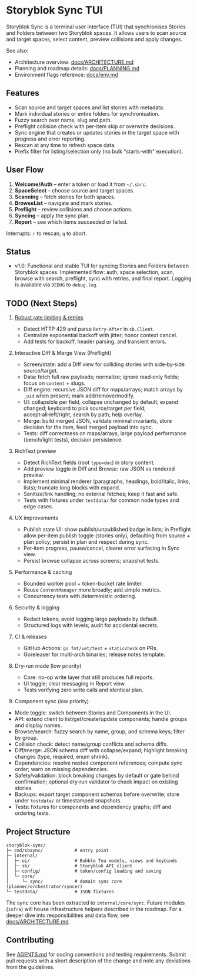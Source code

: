# Storyblok Sync TUI

Storyblok Sync is a terminal user interface (TUI) that synchronises Stories and Folders between two Storyblok spaces. It allows users to scan source and target spaces, select content, preview collisions and apply changes.

See also:
- Architecture overview: [docs/ARCHITECTURE.md](./docs/ARCHITECTURE.md)
- Planning and roadmap details: [docs/PLANNING.md](./docs/PLANNING.md)
- Environment flags reference: [docs/env.md](./docs/env.md)

## Features

- Scan source and target spaces and list stories with metadata.
- Mark individual stories or entire folders for synchronisation.
- Fuzzy search over name, slug and path.
- Preflight collision check with per-item skip or overwrite decisions.
- Sync engine that creates or updates stories in the target space with progress and error reporting.
- Rescan at any time to refresh space data.
- Prefix filter for listing/selection only (no bulk "starts-with" execution).

## User Flow

1. **Welcome/Auth** – enter a token or load it from `~/.sbrc`.
2. **SpaceSelect** – choose source and target spaces.
3. **Scanning** – fetch stories for both spaces.
4. **BrowseList** – navigate and mark stories.
5. **Preflight** – review collisions and choose actions.
6. **Syncing** – apply the sync plan.
7. **Report** – see which items succeeded or failed.

Interrupts: `r` to rescan, `q` to abort.

## Status

- v1.0: Functional and stable TUI for syncing Stories and Folders between Storyblok spaces. Implemented flow: auth, space selection, scan, browse with search, preflight, sync with retries, and final report. Logging is available via `DEBUG` to `debug.log`.

## TODO (Next Steps)

1. [Robust rate limiting & retries](./docs/PLANNING.md)

   - Detect HTTP 429 and parse `Retry-After` in `sb.Client`.
   - Centralize exponential backoff with jitter; honor context cancel.
   - Add tests for backoff, header parsing, and transient errors.

2. Interactive Diff & Merge View (Preflight)

   - Screen/state: add a Diff view for colliding stories with side‑by‑side source/target.
   - Data: fetch full raw payloads; normalize; ignore read‑only fields; focus on `content` + slugs.
   - Diff engine: recursive JSON diff for maps/arrays; match arrays by `_uid` when present; mark add/remove/modify.
   - UI: collapsible per field, collapse unchanged by default; expand changed; keyboard to pick source/target per field; accept‑all‑left/right, search by path; help overlay.
   - Merge: build merged JSON, validate minimal invariants, store decision for the item, feed merged payload into sync.
   - Tests: diff correctness on maps/arrays, large payload performance (bench/light tests), decision persistence.

3. RichText preview

   - Detect RichText fields (root `type=doc`) in story content.
   - Add preview toggle in Diff and Browse: raw JSON vs rendered preview.
   - Implement minimal renderer (paragraphs, headings, bold/italic, links, lists); truncate long blocks with expand.
   - Sanitize/link handling; no external fetches; keep it fast and safe.
   - Tests with fixtures under `testdata/` for common node types and edge cases.

4. UX improvements

   - Publish state UI: show publish/unpublished badge in lists; in Preflight allow per‑item publish toggle (stories only), defaulting from source + plan policy; persist in plan and respect during sync.
   - Per‑item progress, pause/cancel, clearer error surfacing in Sync view.
   - Persist browse collapse across screens; snapshot tests.

5. Performance & caching

   - Bounded worker pool + token-bucket rate limiter.
   - Reuse `ContentManager` more broadly; add simple metrics.
   - Concurrency tests with deterministic ordering.

6. Security & logging

   - Redact tokens; avoid logging large payloads by default.
   - Structured logs with levels; audit for accidental secrets.

7. CI & releases

   - GitHub Actions: `go fmt/vet/test` + `staticcheck` on PRs.
   - Goreleaser for multi-arch binaries; release notes template.

8. Dry-run mode (low priority)

   - Core: no-op write layer that still produces full reports.
   - UI toggle; clear messaging in Report view.
   - Tests verifying zero write calls and identical plan.

9. Component sync (low priority)

- Mode toggle: switch between Stories and Components in the UI.
- API: extend client to list/get/create/update components; handle groups and display names.
- Browse/search: fuzzy search by name, group, and schema keys; filter by group.
- Collision check: detect name/group conflicts and schema diffs.
- Diff/merge: JSON schema diff with collapse/expand; highlight breaking changes (type, required, enum shrink).
- Dependencies: resolve nested component references; compute sync order; warn on missing dependencies.
- Safety/validation: block breaking changes by default or gate behind confirmation; optional dry‑run validator to check impact on existing stories.
- Backups: export target component schemas before overwrite; store under `testdata/` or timestamped snapshots.
- Tests: fixtures for components and dependency graphs; diff and ordering tests.

## Project Structure

```
storyblok-sync/
├─ cmd/sbsync/            # entry point
├─ internal/
│  ├─ ui/                 # Bubble Tea models, views and keybinds
│  ├─ sb/                 # Storyblok API client
│  ├─ config/             # token/config loading and saving
│  └─ core/
│     └─ sync/            # domain sync core (planner/orchestrator/syncer)
└─ testdata/              # JSON fixtures
```

The sync core has been extracted to `internal/core/sync`. Future modules (`infra`) will house infrastructure helpers described in the roadmap. For a deeper dive into responsibilities and data flow, see [docs/ARCHITECTURE.md](./docs/ARCHITECTURE.md).

## Contributing

See [AGENTS.md](AGENTS.md) for coding conventions and testing requirements. Submit pull requests with a short description of the change and note any deviations from the guidelines.
